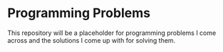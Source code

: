 # Programming Problems
This repository will be a placeholder for programming problems I come across
and the solutions I come up with for solving them.
